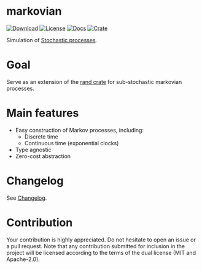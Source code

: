 # markovian
[![Download](https://img.shields.io/crates/d/markovian)](https://crates.io/crates/markovian)
[![License](https://img.shields.io/crates/l/markovian)](https://github.com/saona-raimundo/markovian)
[![Docs](https://docs.rs/markovian/badge.svg)](https://docs.rs/markovian/)
[![Crate](https://img.shields.io/crates/v/markovian.svg)](https://crates.io/crates/markovian)

Simulation of [Stochastic processes](https://en.wikipedia.org/wiki/Stochastic_process).

# Goal
Serve as an extension of the [rand crate](https://crates.io/crates/rand) for sub-stochastic markovian processes.

# Main features

- Easy construction of Markov processes, including:
  - Discrete time
  - Continuous time (exponential clocks)
- Type agnostic
- Zero-cost abstraction

# Changelog

See [Changelog](https://github.com/saona-raimundo/markovian/blob/master/Changelog.md).

# Contribution

Your contribution is highly appreciated. Do not hesitate to open an issue or a pull request. Note that any contribution submitted for inclusion in the project will be licensed according to the terms of the dual license (MIT and Apache-2.0).